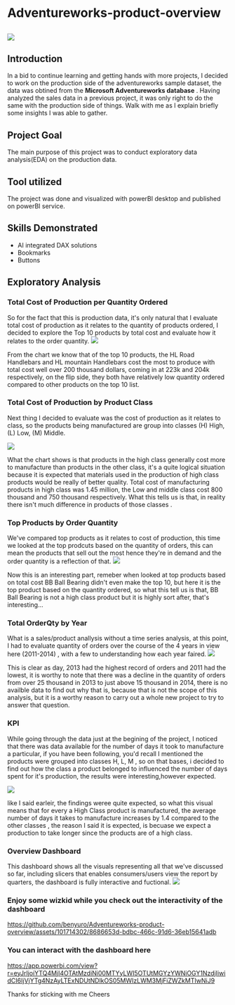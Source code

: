 # Adventureworks-product-overview
![](data.jpg)
--

## Introduction
In a bid to continue learning and getting hands with more projects, I decided to work on the production side of the adventureworks sample dataset, the data was obtined from the **Microsoft Adventureworks database** . Having analyzed the sales data in a previous project, it was only right to do the same with the production side of things. Walk with me as I explain briefly some insights I was able to gather.

## Project Goal
The main purpose of this project was to conduct exploratory data analysis(EDA) on the production data.

## Tool utilized
The project was done and visualized with powerBI desktop and published on powerBI service.

## Skills Demonstrated
- AI integrated DAX solutions
- Bookmarks
- Buttons

## Exploratory Analysis

### Total Cost of Production per Quantity Ordered
So for the fact that this is production data, it's only natural that I evaluate total cost of production as it relates to the quantity of products ordered, I decided to explore the Top 10 products by total cost and evaluate how it relates to the order quantity.
![](cost_vs_orderqty.png)

From the chart we know that of the top 10 products, the HL Road Handlebars and HL mountain Handlebars cost the most to produce with total cost well over 200 thousand dollars, coming in at 223k and 204k respectively, on the flip side, they both have relatively low quantity ordered compared to other products on the top 10 list.

### Total Cost of Production by Product Class
Next thing I decided to evaluate was the cost of production as it relates to class, so the products being manufactured are group into classes (H) High, (L) Low, (M) Middle.

![](total_cost_by_class.png)

What the chart shows is that products in the high class generally cost more to manufacture than products in the other class, it's a quite logical situation because it is expected that materials used in the production of high class products would be really of better quality. Total cost of manufacturing products in high class was 1.45 million, the Low and middle class cost 800 thousand and 750 thousand respectively. What this tells us is that, in reality there isn't much difference in products of those classes .

### Top Products by Order Quantity
We've compared top products as it relates to cost of production, this time we looked at the top prodcuts based on the quantity of orders, this can mean the products that sell out the most hence they're in demand and the order quantity is a reflection of that.
![](top_5_product_by_orderqty.png)

Now this is an interesting part, remeber when looked at top products based on total cost BB Ball Bearing didn't even make the top 10, but here it is the top product based on the quantity ordered, so what this tell us is that, BB Ball Bearing is not a high class product but it is highly sort after, that's interesting...

### Total OrderQty by Year
What is a sales/product anallysis without a time series analysis, at this point, I had to evaluate quantity of orders over the course of the 4 years in view here (2011-2014) , with a few to understanding how each year faired.
![](orderqty_by_year.png)

This is clear as day, 2013 had the highest record of orders and 2011 had the lowest, it is worthy to note that there was a decline in the quantity of orders from over 25 thousand in 2013 to just above 15 thousand in 2014, there is no availble data to find out why that is, because that is not the scope of this analysis, but it is a worthy reason to carry out a whole new project to try to answer that question.

### KPI 
While going through the data just at the begining of the project, I noticed that there was data available for the number of days it took to manufacture a particular, if you have been following, you'd recall I mentioned the products were grouped into classes H, L, M , so on that bases, i decided to find out how the class a product belonged to influenced the number of days spent for it's production, the results were interesting,however expected.

![](kpi.png)

like I said earleir, the findings weree quite expected, so what this visual means that for every a High Class product is manufactured, the average number of days it takes to manufacture increases by 1.4 compared to the other classes , the reason I said it is expected, is becuase we expect a production to take longer since the products are of a high class.

### Overview Dashboard
This dashboard shows all the visuals representing all that we've discussed so far, including slicers that enables consumers/users view the report by quarters, the dashboard is fully interactive and fuctional.
![](overview.png)

### Enjoy some wizkid while you check out the interactivity of the dashboard


https://github.com/benyuro/Adventureworks-product-overview/assets/101714302/8686653d-bdbc-466c-91d6-36eb15641adb




### You can interact with the dashboard here 
https://app.powerbi.com/view?r=eyJrIjoiYTQ4MjI4OTAtMzdiNi00MTYyLWI5OTUtMGYzYWNiOGY1NzdjIiwidCI6IjVjYTg4NzAyLTExNDUtNDlkOS05MWIzLWM3MjFiZWZkMTIwNiJ9

Thanks for sticking with me 
Cheers 


